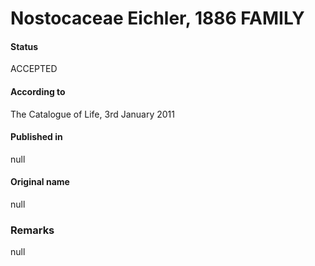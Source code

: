 Nostocaceae Eichler, 1886 FAMILY
=======

#### Status
ACCEPTED

#### According to
The Catalogue of Life, 3rd January 2011

#### Published in
null

#### Original name
null

### Remarks
null